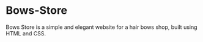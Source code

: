 # Bows-Store
Bows Store is a simple and elegant website for a hair bows shop, built using HTML and CSS.
